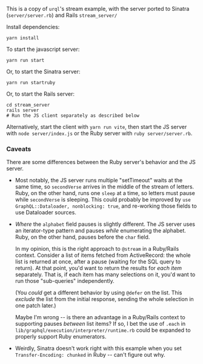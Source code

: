 This is a copy of `urql`'s stream example, with the server ported to Sinatra (`server/server.rb`) and Rails `stream_server/`

Install dependencies:

```
yarn install
```

To start the javascript server:

```
yarn run start
```

Or, to start the Sinatra server:

```
yarn run startruby
```

Or, to start the Rails server:

```
cd stream_server
rails server
# Run the JS client separately as described below
```

Alternatively, start the client with `yarn run vite`, then start the JS server with `node server/index.js` or the Ruby server with `ruby server/server.rb`.

### Caveats

There are some differences between the Ruby server's behavior and the JS server.

- Most notably, the JS server runs multiple "setTimeout" waits at the same time, so `secondVerse` arrives in the middle of the stream of letters. Ruby, on the other hand, runs one `sleep` at a time, so letters must pause while `secondVerse` is sleeping. This could probably be improved by `use GraphQL::Dataloader, nonblocking: true`, and re-working those fields to use Dataloader sources.
- _Where_ the `alphabet` field pauses is slightly different. The JS server uses an iterator-type pattern and pauses _while_ enumerating the alphabet. Ruby, on the other hand, pauses before the `char` field.

  In my opinion, this is the right approach to `@stream` in a Ruby/Rails context. Consider a list of items fetched from ActiveRecord: the whole list is returned at once, after a pause (waiting for the SQL query to return). At that point, you'd want to return the results for _each item_ separately. That is, if each item has many selections on it, you'd want to run those "sub-queries" independently.

  (You _could_ get a different behavior by using `@defer` on the list. This _exclude_ the list from the initial response, sending the whole selection in one patch later.)

  Maybe I'm wrong -- is there an advantage in a Ruby/Rails context to supporting pauses _between_ list items? If so, I bet the use of `.each` in `lib/graphql/execution/interpreter/runtime.rb` could be expanded to properly support Ruby enumerators.
- Weirdly, Sinatra doesn't work right with this example when you set `Transfer-Encoding: chunked` in Ruby -- can't figure out why.
